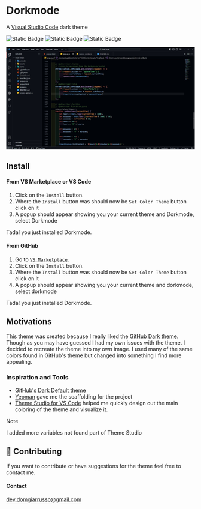 # Dorkmode

A [Visual Studio Code](https://code.visualstudio.com/) dark theme

![Static Badge](https://img.shields.io/badge/1.0.5-blue?label=Version)
![Static Badge](https://img.shields.io/badge/VS_Code_Theme-blue)
![Static Badge](https://img.shields.io/badge/Dark_Theme-black)

![Preview](/assets/preview.jpg)

## Install

#### From VS Marketplace or VS Code

1. Click on the `Install` button.
2. Where the `Install` button was should now be `Set Color Theme` button click on it
3. A popup should appear showing you your current theme and Dorkmode, select Dorkmode

Tada! you just installed Dorkmode.

#### From GitHub

1. Go to [`VS Marketplace`](https://marketplace.visualstudio.com/items?itemName=DomGiarrusso.dorkmode).
2. Click on the `Install` button.
3. Where the `Install` button was should now be `Set Color Theme` button click on it
4. A popup should appear showing you your current theme and dorkmode, select dorkmode

Tada! you just installed Dorkmode.

## Motivations

This theme was created because I really liked the [GitHub Dark theme](https://marketplace.visualstudio.com/items?itemName=GitHub.github-vscode-theme). Though as you may have guessed I had my own issues with the theme. I decided to recreate the theme into my own image. I used many of the same colors found in GitHub's theme but changed into something I find more appealing.

### Inspiration and Tools

- [GitHub's Dark Default theme](https://marketplace.visualstudio.com/items?itemName=GitHub.github-vscode-theme)
- [Yeoman](https://yeoman.io/) gave me the scaffolding for the project
- [Theme Studio for VS Code](https://themes.vscode.one/) helped me quickly design out the main coloring of the theme and visualize it.

> [!NOTE]
> I added more variables not found part of Theme Studio

## 🤝 Contributing

If you want to contribute or have suggestions for the theme feel free to contact me.

#### Contact

dev.domgiarrusso@gmail.com
